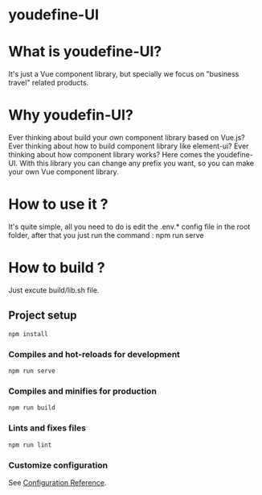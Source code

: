 # youdefine-UI

# What is youdefine-UI?

It's just a Vue component library, but specially we focus on "business travel" related products. 

# Why youdefin-UI?

Ever thinking about build your own component library based on Vue.js?
Ever thinking about how to build component library like element-ui?
Ever thinking about how component library works?
Here comes the youdefine-UI.
With this library you can change any prefix you want, so you can make your own Vue component library.

# How to use it ?

It's quite simple, all you need to do is edit the .env.* config file in the root folder, after that you just run the command : npm run serve

# How to build ?

Just excute build/lib.sh file.

## Project setup
```
npm install
```

### Compiles and hot-reloads for development
```
npm run serve
```

### Compiles and minifies for production
```
npm run build
```

### Lints and fixes files
```
npm run lint
```

### Customize configuration
See [Configuration Reference](https://cli.vuejs.org/config/).
